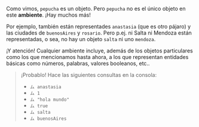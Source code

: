 Como vimos, `pepucha` es un objeto. Pero `pepucha` no es el único objeto en este **ambiente**. ¡Hay muchos más!

Por ejemplo, también están representades `anastasia` (que es otro pájaro) y las ciudades de `buenosAires` y `rosario`. Pero p.ej. ni Salta ni Mendoza están representadas, o sea, no hay un objeto `salta` ni uno `mendoza`.

¡Y atención! Cualquier ambiente incluye, además de los objetos particulares como los que mencionamos hasta ahora, a los que representan entidades básicas como números, palabras, valores booleanos, etc..

> ¡Probablo! Hace las siguientes consultas en la consola: 
> 
> * `ム anastasia`
> * `ム 1`
> * `ム "hola mundo"`
> * `ム true`
> * `ム salta`
> * `ム buenosAires`

